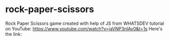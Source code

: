 # rock-paper-scissors
Rock Paper Scissors game created with help of JS from WHATSDEV tutorial on YouTube: https://www.youtube.com/watch?v=jaVNP3nIAv0&t=1s
Here's the link:


